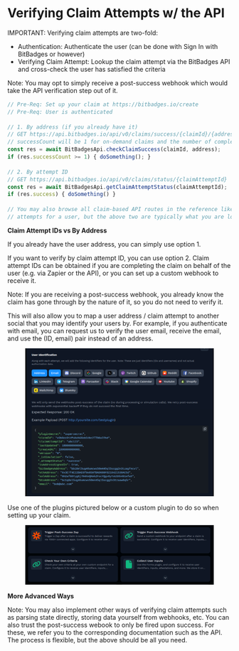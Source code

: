 # Verifying Claim Attempts w/ the API

IMPORTANT: Verifying claim attempts are two-fold:

* Authentication: Authenticate the user (can be done with Sign In with BitBadges or however)
* Verifying Claim Attempt: Lookup the claim attempt via the BitBadges API and cross-check the user has satisfied the criteria

Note: You may opt to simply receive a post-success webhook which would take the API verification step out of it.

```typescript
// Pre-Req: Set up your claim at https://bitbadges.io/create
// Pre-Req: User is authenticated

// 1. By address (if you already have it)
// GET https://api.bitbadges.io/api/v0/claims/success/{claimId}/{address}
// successCount will be 1 for on-demand claims and the number of completions for standard
const res = await BitBadgesApi.checkClaimSuccess(claimId, address);
if (res.successCount >= 1) { doSomething(); }

// 2. By attempt ID 
// GET https://api.bitbadges.io/api/v0/claims/status/{claimAttemptId}
const res = await BitBadgesApi.getClaimAttemptStatus(claimAttemptId);
if (res.success) { doSomething() }

// You may also browse all claim-based API routes in the reference like a fetch all claim
// attempts for a user, but the above two are typically what you are looking for.
```

**Claim Attempt IDs vs By Address**

If you already have the user address, you can simply use option 1.

If you want to verify by claim attempt ID, you can use option 2. Claim attempt IDs can be obtained if you are completing the claim on behalf of the user (e.g. via Zapier or the API), or you can set up a custom webhook to receive it.

Note: If you are receiving a post-success webhook, you already know the claim has gone through by the nature of it, so you do not need to verify it.

This will also allow you to map a user address / claim attempt to another social that you may identify your users by. For example, if you authenticate with email, you can request us to verify the user email, receive the email, and use the (ID, email) pair instead of an address.

<figure><img src="../../../.gitbook/assets/image (1) (1) (1) (1).png" alt=""><figcaption></figcaption></figure>

Use one of the plugins pictured below or a custom plugin to do so when setting up your claim.

<figure><img src="../../../.gitbook/assets/image (3) (1) (1).png" alt=""><figcaption></figcaption></figure>

**More Advanced Ways**

Note: You may also implement other ways of verifying claim attempts such as parsing state directly, storing data yourself from webhooks, etc. You can also trust the post-success webook to only be fired upon success. For these, we refer you to the corresponding documentation such as the API. The process is flexible, but the above should be all you need.
